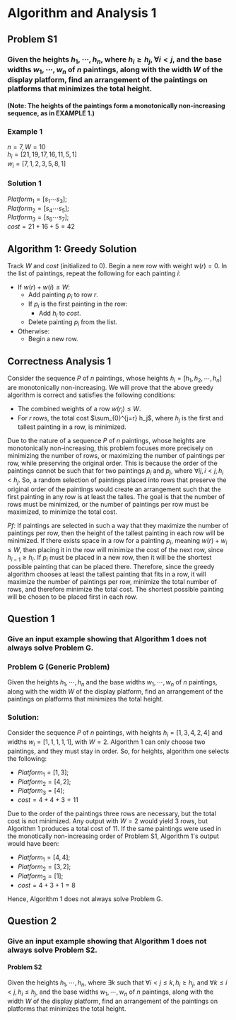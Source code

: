 # Algorithm and Analysis 1

## Problem S1 
### Given the heights $h_1, \cdots, h_n$, where $h_i \geq h_j, \forall i < j$, and the base widths $w_1, \cdots, w_n$ of $n$ paintings, along with the width $W$ of the display platform, find an arrangement of the paintings on platforms that minimizes the total height.
#### (Note: The heights of the paintings form a monotonically non-increasing sequence, as in EXAMPLE 1.)

### Example 1
$n = 7, W = 10$\
$h_i = [21, 19, 17, 16, 11, 5, 1]$\
$w_i = [7, 1, 2, 3, 5, 8, 1]$

### Solution 1
$Platform_1 = [s_1 \cdots s_3];$\
$Platform_2 = [s_4 \cdots s_5];$\
$Platform_3 = [s_6 \cdots s_7];$\
$cost = 21 + 16 + 5 = 42$

## Algorithm 1: Greedy Solution
Track $W$ and $cost$ (initialized to $0$). Begin a new row with weight $w(r) = 0$. In the list of paintings, repeat the following for each painting $i$: 
- If $w(r) + w(i) \leq W$:
    - Add painting $p_i$ to row $r$.
    - If $p_i$ is the first painting in the row:
        - Add $h_i$ to $cost$. 
    - Delete painting $p_i$ from the list.
- Otherwise:
    - Begin a new row.

## Correctness Analysis 1
Consider the sequence $P$ of $n$ paintings, whose heights $h_i = [h_1, h_2, \cdots, h_n]$ are monotonically non-increasing. We will prove that the above greedy algorithm is correct and satisfies the following conditions:
- The combined weights of a row $w(r_j) \leq W$.
- For $r$ rows, the total cost $\sum_{0}^{j=r} h_j$, where $h_j$ is the first and tallest painting in a row, is minimized.

Due to the nature of a sequence $P$ of $n$ paintings, whose heights are monotonically non-increasing, this problem focuses more precisely on minimizing the number of rows, or maximizing the number of paintings per row, while preserving the original order. This is because the order of the paintings cannot be such that for two paintings $p_i$ and $p_j$, where $\forall ij, i < j, h_i < h_j$. So, a random selection of paintings placed into rows that preserve the original order of the paintings would create an arrangement such that the first painting in any row is at least the talles. The goal is that the number of rows must be minimized, or the number of paintings per row must be maximized, to minimize the total cost. 

*Pf:* If paintings are selected in such a way that they maximize the number of paintings per row, then the height of the tallest painting in each row will be minimized. If there exists space in a row for a painting $p_i$, meaning $w(r) + w_i \leq W$, then placing it in the row will minimize the cost of the next row, since $h_{i-1} \geq h_i$. If $p_i$ must be placed in a new row, then it will be the shortest possible painting that can be placed there. Therefore, since the greedy algorithm chooses at least the tallest painting that fits in a row, it will maximize the number of paintings per row, minimize the total number of rows, and therefore minimize the total cost. The shortest possible painting will be chosen to be placed first in each row. 

## Question 1
### Give an input example showing that Algorithm 1 does not always solve Problem G. 

### Problem G (Generic Problem)
Given the heights $h_1, \cdots, h_n$ and the base widths $w_1, \cdots, w_n$ of $n$ paintings, along with the width $W$ of the display platform, find an arrangement of the paintings on platforms that minimizes the total height. 

### Solution:
Consider the sequence $P$ of $n$ paintings, with heights $h_i = [1, 3, 4, 2, 4]$ and widths $w_i = [1, 1, 1, 1, 1]$, with $W = 2$. Algorithm 1 can only choose two paintings, and they must stay in order. So, for heights, algorithm one selects the following:
- $Platform_1 = [1, 3];$
- $Platform_2 = [4, 2];$
- $Platform_3 = [4];$
- $cost = 4 + 4 + 3 = 11$

Due to the order of the paintings three rows are necessary, but the total cost is not minimized. Any output with $W=2$ would yield 3 rows, but Algorithm 1 produces a total cost of 11. If the same paintings were used in the monotically non-increasing order of Problem S1, Algorithm 1's output would have been: 
- $Platform_1 = [4, 4];$
- $Platform_2 = [3, 2];$
- $Platform_3 = [1];$
- $cost = 4 + 3 + 1 = 8$

Hence, Algorithm 1 does not always solve Problem G. 

## Question 2 
### Give an input example showing that Algorithm 1 does not always solve Problem S2.

#### Problem S2
Given the heights $h_1, \cdots, h_n$, where $\exists k$ such that $\forall i < j \leq k, h_i \geq h_j$, and $\forall k \leq i < j, h_i \leq h_j$, and the base widths $w_1, \cdots, w_n$ of $n$ paintings, along with the width $W$ of the display platform, find an arrangement of the paintings on platforms that minimizes the total height.